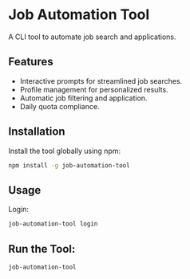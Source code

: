 # Job Automation Tool

A CLI tool to automate job search and applications.

## Features

- Interactive prompts for streamlined job searches.
- Profile management for personalized results.
- Automatic job filtering and application.
- Daily quota compliance.

## Installation

Install the tool globally using npm:

```bash
npm install -g job-automation-tool
```

## Usage
Login:
```bash
job-automation-tool login
```
## Run the Tool:

```bash
job-automation-tool
```